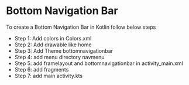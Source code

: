 
# Bottom Navigation Bar #

To create a Bottom Navigation Bar in Kotlin follow below steps


- Step 1: Add colors in Colors.xml
- Step 2: Add drawable like home 
- Step 3: Add  Theme bottomnavigationbar 
- Step 4: add menu directory navmenu
- Step 5: add framelayout and bottomnavigationbar in activity_main.xml
- Step 6: add fragments 
- Step 7: add main activity.kts

        



